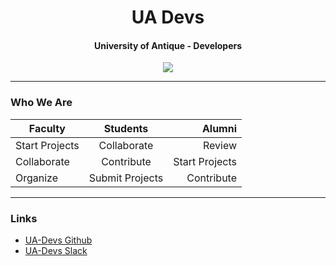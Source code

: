 <div style="text-align: center">
  <h1>UA Devs</h1>
  <h4>University of Antique - Developers</h4>
  <img src="https://avatars3.githubusercontent.com/u/19463366?s=200&v=4" />
</div>

___
### Who We Are
| Faculty       | Students      | Alumni|
| ------------- |:-------------:| -----:|
| Start Projects| Collaborate | Review |
| Collaborate   | Contribute  | Start Projects |
| Organize      | Submit Projects| Contribute |

___
### Links

* [UA-Devs Github](https://github.com/ua-devs "Homepage")
* [UA-Devs Slack](https://ua-devs.slack.com/ "Slack")

